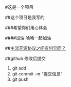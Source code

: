 #这是一个项目

##这个项目是我写的

###希望你们用心体会

####加油 哈哈一起加油

##[主流开源协议之间有何异同？](https://blog.csdn.net/qq_25543287/article/details/71247610)

##github 修改后提交
1. git add .
2. git commit -m "提交信息"
3. git push